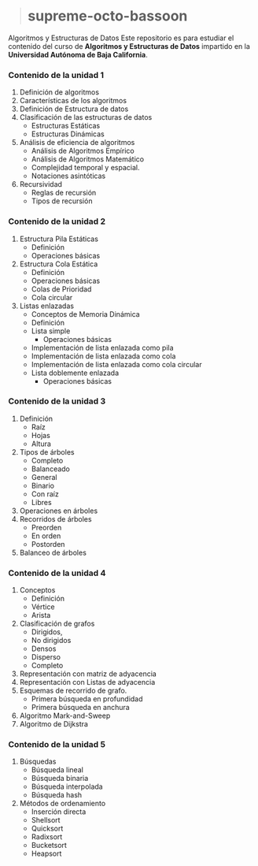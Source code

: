 > # supreme-octo-bassoon
Algoritmos y Estructuras de Datos
Este repositorio es para estudiar el contenido del curso de **Algoritmos y Estructuras de Datos** impartido en la **Universidad Autónoma de Baja California**.

### Contenido de la unidad 1

1. Definición de algoritmos
2. Características de los algoritmos
3. Definición de Estructura de datos
4. Clasificación de las estructuras de datos
    - Estructuras Estáticas
    - Estructuras Dinámicas
5. Análisis de eficiencia de algoritmos
    - Análisis de Algoritmos Empírico
    - Análisis de Algoritmos Matemático
    - Complejidad temporal y espacial.
    - Notaciones asintóticas
6. Recursividad
    - Reglas de recursión
    - Tipos de recursión

### Contenido de la unidad 2

1. Estructura Pila Estáticas
    - Definición
    - Operaciones básicas
2. Estructura Cola Estática
    - Definición
    - Operaciones básicas
    - Colas de Prioridad
    - Cola circular
3. Listas enlazadas
    - Conceptos de Memoria Dinámica
    - Definición
    - Lista simple
        - Operaciones básicas
    - Implementación de lista enlazada como pila
    - Implementación de lista enlazada como cola
    - Implementación de lista enlazada como cola circular
    - Lista doblemente enlazada
        - Operaciones básicas

### Contenido de la unidad 3

1. Definición
    - Raíz
    - Hojas
    - Altura
2. Tipos de árboles
    - Completo
    - Balanceado
    - General
    - Binario
    - Con raíz
    - Libres
3. Operaciones en árboles
4. Recorridos de árboles
    - Preorden
    - En orden
    - Postorden
5. Balanceo de árboles

### Contenido de la unidad 4

1. Conceptos
    - Definición
    - Vértice
    - Arista
2. Clasificación de grafos
    - Dirigidos,
    - No dirigidos
    - Densos
    - Disperso
    - Completo
3. Representación con matriz de adyacencia
4. Representación con Listas de adyacencia
5. Esquemas de recorrido de grafo.
    - Primera búsqueda en profundidad
    - Primera búsqueda en anchura
6. Algoritmo Mark-and-Sweep
7. Algoritmo de Dijkstra

### Contenido de la unidad 5

1. Búsquedas
    - Búsqueda lineal
    - Búsqueda binaria
    - Búsqueda interpolada
    - Búsqueda hash
2. Métodos de ordenamiento
    - Inserción directa
    - Shellsort
    - Quicksort
    - Radixsort
    - Bucketsort
    - Heapsort
